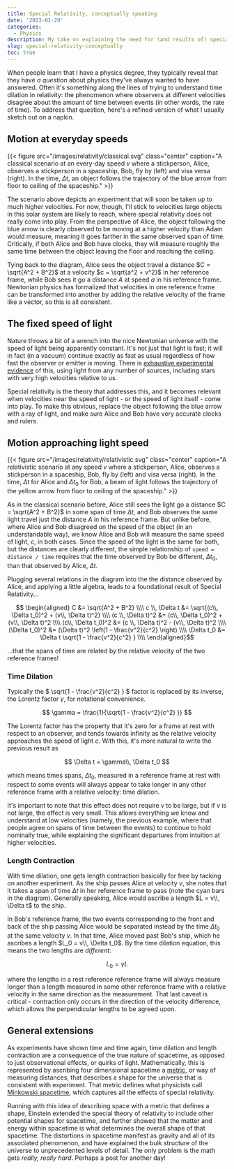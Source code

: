 ```yaml
---
title: Special Relativity, conceptually speaking
date: '2023-01-29'
categories:
  - Physics
description: My take on explaining the need for (and results of) special relativity and some of its quirks to non-physicists.
slug: special-relativity-conceptually
toc: true
---
```


When people learn that I have a physics degree, they typically reveal that they have _a question_ about physics they've always wanted to have answered.
Often it's something along the lines of trying to understand time dilation in relativity: the phenomenon where observers at different velocities disagree about the amount of time between events (in other words, the rate of time).
To address that question, here's a refined version of what I usually sketch out on a napkin.

## Motion at everyday speeds

{{< figure src="/images/relativity/classical.svg" class="center" caption="A classical scenario at an every-day speed $v$ where a stickperson, Alice, observes a stickperson in a spaceship, Bob, fly by (left) and visa versa (right). In the time, $\Delta t$, an object follows the trajectory of the blue arrow from floor to ceiling of the spaceship." >}}

The scenario above depicts an experiment that will soon be taken up to much higher velocities.
For now, though, I'll stick to velocities large objects in this solar system are likely to reach, where special relativity does not really come into play.
From the perspective of Alice, the object following the blue arrow is clearly observed to be moving at a higher velocity than Adam would measure, meaning it goes farther in the same observed span of time.
Critically, if both Alice and Bob have clocks, they will measure roughly the same time between the object leaving the floor and reaching the ceiling.

Tying back to the diagram, Alice sees the object travel a distance $C = \sqrt{A^2 + B^2}$ at a velocity $c = \sqrt{a^2 + v^2}$ in her reference frame, while Bob sees it go a distance $A$ at speed $a$ in his reference frame.
Newtonian physics has formalized that velocities in one reference frame can be transformed into another by adding the relative velocity of the frame like a vector, so this is all consistent.

## The fixed speed of light

Nature throws a bit of a wrench into the nice Newtonian universe with the speed of light being apparently constant.
It's not just that light is fast; it will in fact (in a vacuum) continue exactly as fast as usual regardless of how fast the observer or emitter is moving.
There is [exhaustive experimental evidence](https://math.ucr.edu/home/baez/physics/Relativity/SR/experiments.html#Tests_of_Einsteins_two_postulates) of this, using light from any number of sources, including stars with very high velocities relative to us. 

Special relativity is the theory that addresses this, and it becomes relevant when velocities near the speed of light - or the speed of light itself - come into play. 
To make this obvious, replace the object following the blue arrow with a ray of light, and make sure Alice and Bob have very accurate clocks and rulers.

## Motion approaching light speed

{{< figure src="/images/relativity/relativistic.svg" class="center" caption="A relativistic scenario at any speed $v$ where a stickperson, Alice, observes a stickperson in a spaceship, Bob, fly by (left) and visa versa (right). In the time, $\Delta t$ for Alice and $\Delta t_0$ for Bob, a beam of light follows the trajectory of the yellow arrow from floor to ceiling of the spaceship." >}}

As in the classical scenario before, Alice still sees the light go a distance $C = \sqrt{A^2 + B^2}$ in some span of time $\Delta t$, and Bob observes the same light travel just the distance $A$ in his reference frame.
But unlike before, where Alice and Bob disagreed on the speed of the object (in an understandable way), we know Alice and Bob will measure the same speed of light, $c$, in both cases.
Since the speed of the light is the same for both, but the distances are clearly different, the simple relationship of `speed = distance / time` requires that the time observed by Bob be different, $\Delta t_0$, than that observed by Alice, $\Delta t$.

Plugging several relations in the diagram into the the distance observed by Alice, and applying a little algebra, leads to a foundational result of Special Relativity...

$$ \begin{aligned}
C &= \sqrt{A^2 + B^2} \\\\
c \\, \Delta t &= \sqrt{(c\\, \Delta t_0)^2 + (v\\, \Delta t)^2} \\\\
(c \\, \Delta t)^2 &= (c\\, \Delta t_0)^2 + (v\\, \Delta t)^2 \\\\
(c\\, \Delta t_0)^2 &= (c \\, \Delta t)^2 - (v\\, \Delta t)^2 \\\\
(\Delta t_0)^2 &= (\Delta t)^2 \left(1 - \frac{v^2}{c^2} \right) \\\\
\Delta t_0 &= \Delta t \sqrt{1 - \frac{v^2}{c^2} } \\\\
\end{aligned}$$

...that the spans of time are related by the relative velocity of the two reference frames!

### Time Dilation

Typically the $ \sqrt{1 - \frac{v^2}{c^2} } $ factor is replaced by its inverse, the Lorentz factor $\gamma$, for notational convenience.

$$
\gamma = \frac{1}{\sqrt{1 - \frac{v^2}{c^2} }}
$$

The Lorentz factor has the property that it's zero for a frame at rest with respect to an observer, and tends towards infinity as the relative velocity approaches the speed of light $c$.
With this, it's more natural to write the previous result as

$$
\Delta t = \gamma\\, \Delta t_0
$$

which means times spans, $\Delta t_0$, measured in a reference frame at rest with respect to some events will always appear to take longer in any other reference frame with a relative velocity: time dilation.

It's important to note that this effect does not require $v$ to be large, but if $v$ is not large, the effect is very small.
This allows everything we know and understand at low velocities (namely, the previous example, where that people agree on spans of time between the events) to continue to hold nominally true, while explaining the significant departures from intuition at higher velocities.

### Length Contraction

With time dilation, one gets length contraction basically for free by tacking on another experiment.
As the ship passes Alice at velocity $v$, she notes that it takes a span of time $\Delta t$ in her reference frame to pass (note the cyan bars in the diagram).
Generally speaking, Alice would ascribe a length $L = v\\, \Delta t$ to the ship.

In Bob's reference frame, the two events corresponding to the front and back of the ship passing Alice would be separated instead by the time $\Delta t_0$ at the same velocity $v$.
In that time, Alice moved past Bob's ship, which he ascribes a length $L_0 = v\\, \Delta t_0$.
By the time dilation equation, this means the two lengths are _different_:

$$
L_0 = \gamma L
$$

where the lengths in a rest reference reference frame will always measure longer than a length measured in some other reference frame with a relative velocity in the same direction as the measurement.
That last caveat is critical - contraction only occurs in the direction of the velocity difference, which allows the perpendicular lengths to be agreed upon. 

## General extensions

As experiments have shown time and time again, time dilation and length contraction are a consequence of the true nature of spacetime, as opposed to just observational effects, or quirks of light.
Mathematically, this is represented by ascribing four dimensional spacetime a [metric](https://en.wikipedia.org/wiki/Metric_space), or way of measuring distances, that describes a shape for the universe that is consistent with experiment.
That metric defines what physicists call [Minkowski spacetime](https://en.wikipedia.org/wiki/Minkowski_space), which captures all the effects of special relativity. 

Running with this idea of describing space with a metric that defines a shape, Einstein extended the special theory of relativity to include other potential shapes for spacetime, and further showed that the matter and energy within spacetime is what determines the overall shape of that spacetime.
The distortions in spacetime manifest as gravity and all of its associated phenomenon, and have explained the bulk structure of the universe to unprecedented levels of detail.
The only problem is the math gets _really, really hard_.
Perhaps a post for another day!
